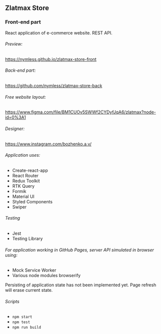 ## Zlatmax Store

### Front-end part

React application of e-commerce website. REST API.

###### Preview:

https://nymless.github.io/zlatmax-store-front

###### Back-end part:

https://github.com/nymless/zlatmax-store-back

###### Free website layout:

https://www.figma.com/file/BM1CUOv5SWWf2CYDyfJqA6/zlatmax?node-id=0%3A1

###### Designer:

https://www.instagram.com/bozhenko.a.v/

###### Application uses:

* Create-react-app
* React Router
* Redux Toolkit
* RTK Query
* Formik
* Material UI
* Styled Components
* Swiper

###### Testing

* Jest
* Testing Library

###### For application working in GitHub Pages, server API simulated in browser using:

* Mock Service Worker
* Various node modules browserify

Persisting of application state has not been implemented yet.
Page refresh will erase current state.

###### Scripts

* `npm start`
* `npm test`
* `npm run build`
